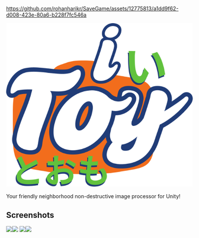 https://github.com/rohanharikr/SaveGame/assets/12775813/a1dd9f62-d008-423e-80a6-b228f7fc546a

![IToy](./README/logo.png)

Your friendly neighborhood non-destructive image processor for Unity!

## Screenshots

<img src="./README/HomeView.png" width="50%"/><img src="./README/Search.png" width="50%"/>
<img src="./README/PlayView.png" width="50%"/><img src="./README/DetailModal.png" width="50%"/>
